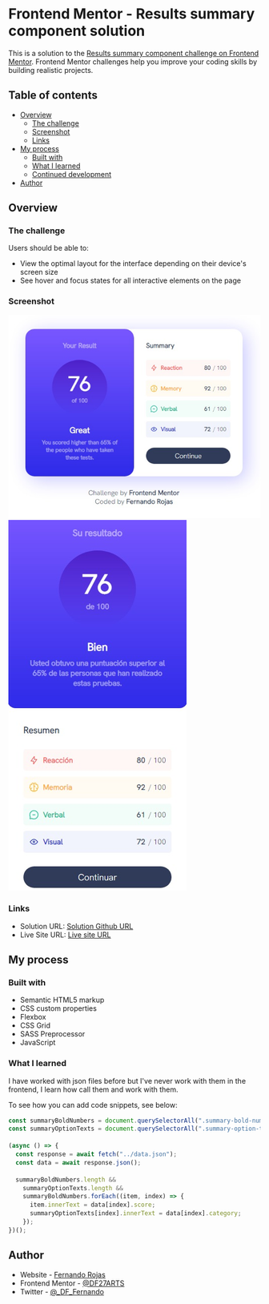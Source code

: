 # Frontend Mentor - Results summary component solution

This is a solution to the [Results summary component challenge on Frontend Mentor](https://www.frontendmentor.io/challenges/results-summary-component-CE_K6s0maV). Frontend Mentor challenges help you improve your coding skills by building realistic projects.

## Table of contents

- [Overview](#overview)
  - [The challenge](#the-challenge)
  - [Screenshot](#screenshot)
  - [Links](#links)
- [My process](#my-process)
  - [Built with](#built-with)
  - [What I learned](#what-i-learned)
  - [Continued development](#continued-development)
- [Author](#author)

## Overview

### The challenge

Users should be able to:

- View the optimal layout for the interface depending on their device's screen size
- See hover and focus states for all interactive elements on the page

### Screenshot

![Screenshot desktop design](./screenshots/Captura-web-desktop.jpeg)
![Screenshot movile design](./screenshots/Captura-web-movile.jpeg)

### Links

- Solution URL: [Solution Github URL](https://github.com/DF27ARTS/Frontend_Mentor_Challenge_01)
- Live Site URL: [Live site URL](https://df27arts.github.io/Frontend_Mentor_Challenge_01)

## My process

### Built with

- Semantic HTML5 markup
- CSS custom properties
- Flexbox
- CSS Grid
- SASS Preprocessor
- JavaScript

### What I learned

I have worked with json files before but I've never work with them in the frontend, I learn how call them and work with them.

To see how you can add code snippets, see below:

```js
const summaryBoldNumbers = document.querySelectorAll(".summary-bold-number");
const summaryOptionTexts = document.querySelectorAll(".summary-option-text");

(async () => {
  const response = await fetch("../data.json");
  const data = await response.json();

  summaryBoldNumbers.length &&
    summaryOptionTexts.length &&
    summaryBoldNumbers.forEach((item, index) => {
      item.innerText = data[index].score;
      summaryOptionTexts[index].innerText = data[index].category;
    });
})();
```

## Author

- Website - [Fernando Rojas](https://portfoliio-three.vercel.app/)
- Frontend Mentor - [@DF27ARTS](https://www.frontendmentor.io/profile/DF27ARTS)
- Twitter - [@\_DF_Fernando](https://twitter.com/_DF_Fernando)
